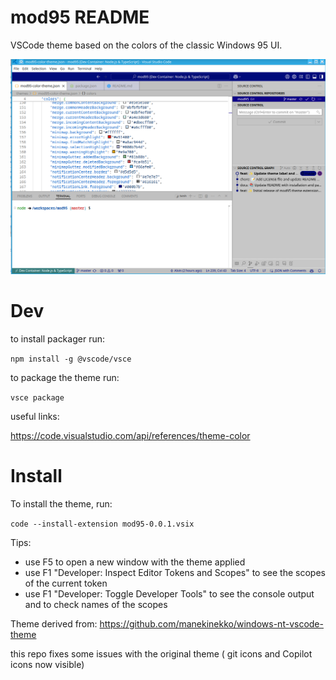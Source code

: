 # mod95 README

VSCode theme based on the colors of the classic Windows 95 UI.


![alt text](image.png)

# Dev


to install packager run:

```npm install -g @vscode/vsce ```

to package the theme run:

```vsce package```

useful links:

https://code.visualstudio.com/api/references/theme-color


# Install

To install the theme, run:

```code --install-extension mod95-0.0.1.vsix```


Tips:

- use F5 to open a new window with the theme applied
- use F1 "Developer: Inspect Editor Tokens and Scopes" to see the scopes of the current token
- use F1 "Developer: Toggle Developer Tools" to see the console output and to check names of the scopes

Theme derived from:
https://github.com/manekinekko/windows-nt-vscode-theme

this repo fixes some issues with the original theme ( git icons and Copilot icons now visible)


